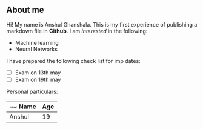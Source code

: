 ## About me

Hi! My name is Anshul Ghanshala.
This is my first experience of publishing a markdown file in **Github**. 
I am *interested* in the following:
  - Machine learning
  - Neural Networks
  
I have prepared the following check list for imp dates:
 - [ ] Exam on 13th may
 - [ ] Exam on 19th may

Personal particulars:

|~~ Name | Age |
|--|--|
| Anshul |19  |

